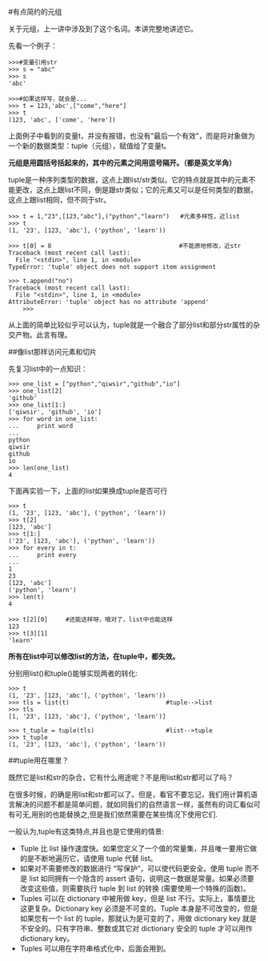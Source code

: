 #有点简约的元组

关于元组，上一讲中涉及到了这个名词。本讲完整地讲述它。

先看一个例子：

    >>>#变量引用str
    >>> s = "abc"
    >>> s
    'abc'

    >>>#如果这样写，就会是...
    >>> t = 123,'abc',["come","here"]
    >>> t
    (123, 'abc', ['come', 'here'])

上面例子中看到的变量t，并没有报错，也没有“最后一个有效”，而是将对象做为一个新的数据类型：tuple（元组），赋值给了变量t。

**元组是用圆括号括起来的，其中的元素之间用逗号隔开。（都是英文半角）**

tuple是一种序列类型的数据，这点上跟list/str类似。它的特点就是其中的元素不能更改，这点上跟list不同，倒是跟str类似；它的元素又可以是任何类型的数据，这点上跟list相同，但不同于str。

    >>> t = 1,"23",[123,"abc"],("python","learn")   #元素多样性，近list
    >>> t
    (1, '23', [123, 'abc'], ('python', 'learn'))

    >>> t[0] = 8　                                  #不能原地修改，近str
    Traceback (most recent call last):
      File "<stdin>", line 1, in <module>
    TypeError: 'tuple' object does not support item assignment

    >>> t.append("no")  
    Traceback (most recent call last):
      File "<stdin>", line 1, in <module>
    AttributeError: 'tuple' object has no attribute 'append'
        >>> 

从上面的简单比较似乎可以认为，tuple就是一个融合了部分list和部分str属性的杂交产物。此言有理。

##像list那样访问元素和切片

先复习list中的一点知识：

    >>> one_list = ["python","qiwsir","github","io"]
    >>> one_list[2]
    'github'
    >>> one_list[1:]         
    ['qiwsir', 'github', 'io']
    >>> for word in one_list:
    ...     print word
    ... 
    python
    qiwsir
    github
    io
    >>> len(one_list)
    4

下面再实验一下，上面的list如果换成tuple是否可行

    >>> t
    (1, '23', [123, 'abc'], ('python', 'learn'))
    >>> t[2]
    [123, 'abc']
    >>> t[1:]
    ('23', [123, 'abc'], ('python', 'learn'))
    >>> for every in t:
    ...     print every
    ... 
    1
    23
    [123, 'abc']
    ('python', 'learn')
    >>> len(t)
    4
    
    >>> t[2][0]     #还能这样呀，哦对了，list中也能这样
    123
    >>> t[3][1]
    'learn'

**所有在list中可以修改list的方法，在tuple中，都失效。**

分别用list()和tuple()能够实现两者的转化:

    >>> t         
    (1, '23', [123, 'abc'], ('python', 'learn'))
    >>> tls = list(t)                           #tuple-->list
    >>> tls
    [1, '23', [123, 'abc'], ('python', 'learn')]

    >>> t_tuple = tuple(tls)                    #list-->tuple
    >>> t_tuple
    (1, '23', [123, 'abc'], ('python', 'learn'))


##tuple用在哪里？

既然它是list和str的杂合，它有什么用途呢？不是用list和str都可以了吗？

在很多时候，的确是用list和str都可以了。但是，看官不要忘记，我们用计算机语言解决的问题不都是简单问题，就如同我们的自然语言一样，虽然有的词汇看似可有可无,用别的也能替换之,但是我们依然需要在某些情况下使用它们.

一般认为,tuple有这类特点,并且也是它使用的情景:

- Tuple 比 list 操作速度快。如果您定义了一个值的常量集，并且唯一要用它做的是不断地遍历它，请使用 tuple 代替 list。
- 如果对不需要修改的数据进行 “写保护”，可以使代码更安全。使用 tuple 而不是 list 如同拥有一个隐含的 assert 语句，说明这一数据是常量。如果必须要改变这些值，则需要执行 tuple 到 list 的转换 (需要使用一个特殊的函数)。
- Tuples 可以在 dictionary 中被用做 key，但是 list 不行。实际上，事情要比这更复杂。Dictionary key 必须是不可变的。Tuple 本身是不可改变的，但是如果您有一个 list 的 tuple，那就认为是可变的了，用做 dictionary key 就是不安全的。只有字符串、整数或其它对 dictionary 安全的 tuple 才可以用作 dictionary key。
- Tuples 可以用在字符串格式化中，后面会用到。


